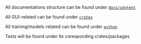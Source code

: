 All documentations structure can be found under [`docs/content`](./docs/content/)

All GUI-related can be found under [`crates`](./crates)

All training/models-related can be found under [`python`](./python)

Tests will be found under its coresponding crates/packages
